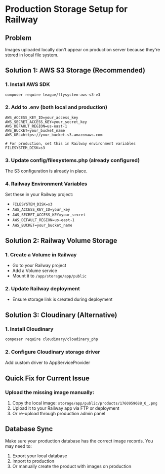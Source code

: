 # Production Storage Setup for Railway

## Problem
Images uploaded locally don't appear on production server because they're stored in local file system.

## Solution 1: AWS S3 Storage (Recommended)

### 1. Install AWS SDK
```bash
composer require league/flysystem-aws-s3-v3
```

### 2. Add to .env (both local and production)
```env
AWS_ACCESS_KEY_ID=your_access_key
AWS_SECRET_ACCESS_KEY=your_secret_key
AWS_DEFAULT_REGION=us-east-1
AWS_BUCKET=your_bucket_name
AWS_URL=https://your_bucket.s3.amazonaws.com

# For production, set this in Railway environment variables
FILESYSTEM_DISK=s3
```

### 3. Update config/filesystems.php (already configured)
The S3 configuration is already in place.

### 4. Railway Environment Variables
Set these in your Railway project:
- `FILESYSTEM_DISK=s3`
- `AWS_ACCESS_KEY_ID=your_key`
- `AWS_SECRET_ACCESS_KEY=your_secret`
- `AWS_DEFAULT_REGION=us-east-1`
- `AWS_BUCKET=your_bucket_name`

## Solution 2: Railway Volume Storage

### 1. Create a Volume in Railway
- Go to your Railway project
- Add a Volume service
- Mount it to `/app/storage/app/public`

### 2. Update Railway deployment
- Ensure storage link is created during deployment

## Solution 3: Cloudinary (Alternative)

### 1. Install Cloudinary
```bash
composer require cloudinary/cloudinary_php
```

### 2. Configure Cloudinary storage driver
Add custom driver to AppServiceProvider

## Quick Fix for Current Issue

### Upload the missing image manually:
1. Copy the local image: `storage/app/public/products/1760959688_0_.png`
2. Upload it to your Railway app via FTP or deployment
3. Or re-upload through production admin panel

## Database Sync
Make sure your production database has the correct image records. You may need to:
1. Export your local database
2. Import to production
3. Or manually create the product with images on production